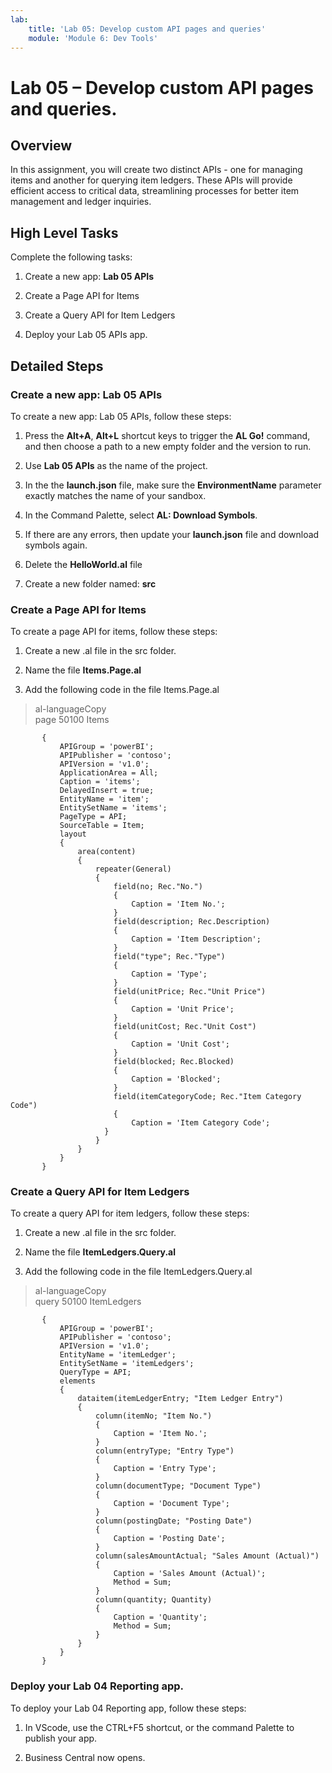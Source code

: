 ```yaml
---
lab:
    title: 'Lab 05: Develop custom API pages and queries'
    module: 'Module 6: Dev Tools'
---
```


Lab 05 – Develop custom API pages and queries.
==============================================

Overview
--------

In this assignment, you will create two distinct APIs - one for managing items
and another for querying item ledgers. These APIs will provide efficient access
to critical data, streamlining processes for better item management and ledger
inquiries.

High Level Tasks
----------------

Complete the following tasks:

1.  Create a new app: **Lab 05 APIs**

2.  Create a Page API for Items

3.  Create a Query API for Item Ledgers

4.  Deploy your Lab 05 APIs app.

Detailed Steps
--------------

### Create a new app: Lab 05 APIs

To create a new app: Lab 05 APIs, follow these steps:

1.  Press the **Alt+A**, **Alt+L** shortcut keys to trigger the **AL Go!**
    command, and then choose a path to a new empty folder and the version to
    run.

2.  Use **Lab 05 APIs** as the name of the project.

3.  In the the **launch.json** file, make sure the **EnvironmentName** parameter
    exactly matches the name of your sandbox.

4.  In the Command Palette, select **AL: Download Symbols**.

5.  If there are any errors, then update your **launch.json** file and download
    symbols again.

6.  Delete the **HelloWorld.al** file

7.  Create a new folder named: **src**

### Create a Page API for Items

To create a page API for items, follow these steps:

1.  Create a new .al file in the src folder.

2.  Name the file **Items.Page.al**

3.  Add the following code in the file Items.Page.al

>   al-languageCopy  
>   page 50100 Items

           {
               APIGroup = 'powerBI';
               APIPublisher = 'contoso';
               APIVersion = 'v1.0';
               ApplicationArea = All;
               Caption = 'items';
               DelayedInsert = true;
               EntityName = 'item';
               EntitySetName = 'items';
               PageType = API;
               SourceTable = Item;
               layout
               {
                   area(content)
                   {
                       repeater(General)
                       {
                           field(no; Rec."No.")
                           {
                               Caption = 'Item No.';
                           }
                           field(description; Rec.Description)
                           {
                               Caption = 'Item Description';
                           }
                           field("type"; Rec."Type")
                           {
                               Caption = 'Type';
                           }
                           field(unitPrice; Rec."Unit Price")
                           {
                               Caption = 'Unit Price';
                           }
                           field(unitCost; Rec."Unit Cost")
                           {
                               Caption = 'Unit Cost';
                           }
                           field(blocked; Rec.Blocked)
                           {
                               Caption = 'Blocked';
                           }
                           field(itemCategoryCode; Rec."Item Category Code")
                           {
                               Caption = 'Item Category Code';
                         }
                       }
                   }
               }
           }

### Create a Query API for Item Ledgers

To create a query API for item ledgers, follow these steps:

1.  Create a new .al file in the src folder.

2.  Name the file **ItemLedgers.Query.al**

3.  Add the following code in the file ItemLedgers.Query.al

>   al-languageCopy  
>   query 50100 ItemLedgers

           {
               APIGroup = 'powerBI';
               APIPublisher = 'contoso';
               APIVersion = 'v1.0';
               EntityName = 'itemLedger';
               EntitySetName = 'itemLedgers';
               QueryType = API;
               elements
               {
                   dataitem(itemLedgerEntry; "Item Ledger Entry")
                   {
                       column(itemNo; "Item No.")
                       {
                           Caption = 'Item No.';
                       }
                       column(entryType; "Entry Type")
                       {
                           Caption = 'Entry Type';
                       }
                       column(documentType; "Document Type")
                       {
                           Caption = 'Document Type';
                       }
                       column(postingDate; "Posting Date")
                       {
                           Caption = 'Posting Date';
                       }
                       column(salesAmountActual; "Sales Amount (Actual)")
                       {
                           Caption = 'Sales Amount (Actual)';
                           Method = Sum;
                       }
                       column(quantity; Quantity)
                       {
                           Caption = 'Quantity';
                           Method = Sum;
                       }
                   }
               }
           }

### Deploy your Lab 04 Reporting app.

To deploy your Lab 04 Reporting app, follow these steps:

1.  In VScode, use the CTRL+F5 shortcut, or the command Palette to publish your
    app.

2.  Business Central now opens.
